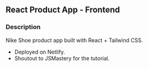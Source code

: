 ## React Product App - Frontend

### Description

Nike Shoe product app built with React + Tailwind CSS.

- Deployed on Netlify.
- Shoutout to JSMastery for the tutorial.
